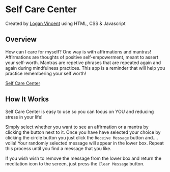 # Self Care Center
Created by [Logan Vincent](https://github.com/) using HTML, CSS & Javascript


## Overview

How can I care for myself? One way is with affirmations and mantras!
Affirmations are thoughts of positive self-empowerment, meant to assert your self-worth.
Mantras are repetive phrases that are repeated again and again during mindfulness practices. This app is a reminder that will help you practice remembering your self worth!

[Self Care Center](file:///Users/loganvincent/turing/mod-1/self-care-center/index.html)


## How It Works

Self Care Center is easy to use so you can focus on YOU and reducing stress in your life!  

Simply select whether you want to see an affirmation or a mantra by clicking the button next to it.  Once you have have selected your choice by clicking the circle button you just click the `Receive Message` button and.... voila!  Your randomly selected message will appear in the lower box.  Repeat this process until you find a message that you like.

If you wish wish to remove the message from the lower box and return the meditation icon to the screen, just press the `Clear Message` button.




